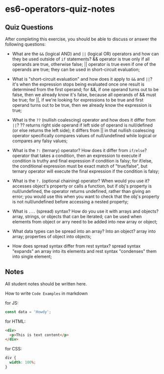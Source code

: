 # es6-operators-quiz-notes

## Quiz Questions

After completing this exercise, you should be able to discuss or answer the following questions:

- What are the `&&` (logical AND) and `||` (logical OR) operators and how can they be used outside of `if` statements?
  && operator is true only if all operands are true, otherwise false;
  || operator is true even if one of the operands are true;
  they can be used in short-circuit evaluation;

- What is "short-circuit evaluation" and how does it apply to `&&` and `||`?
  it's when the expression stops being evaluated once one result is determined from the first operand;
  for &&, if one operand turns out to be false, then we already know it's false, because all operands of && must be true;
  for ||, if we're looking for expressions to be true and first operand turns out to be true, then we already know the expression is true;

- What is the `??` (nullish coalescing) operator and how does it differ from `||`?
  ?? returns right side operand if left side of operand is null/defined (or else returns the left side);
  it differs from || in that nullish coalescing operator specifically compares values of null/undefined while logical or compares any falsy values;

- What is the `?:` (ternary) operator? How does it differ from `if/else`?
  operator that takes a condition, then an expression to execute if condition is truthy and final expression if condition is falsy;
  for if/else, the conditional expression must be exact match of "true/false", but ternary operator will execute the final expression if the condition is falsy;

- What is the `?.` (optional chaining) operator? When would you use it?
  accesses object's property or calls a function, but if obj's property is null/undefined, the operator returns undefined, rather than giving an error;
  you would use this when you want to check that the obj's property is not null/undefined before accessing a nested property;

- What is `...` (spread) syntax? How do you use it with arrays and objects?
  array, strings, or objects that can be iterated;
  can be used when elements from object or arry need to be added into new array or object;

- What data types can be spread into an array? Into an object?
  array into array;
  properties of object into objects;

- How does spread syntax differ from rest syntax?
  spread syntax "expands" an array into its elements and rest syntax "condenses" them into single element;

## Notes

All student notes should be written here.

How to write `Code Examples` in markdown

for JS:

```js
const data = 'Howdy';
```

for HTML:

```html
<div>
  <p>This is text content</p>
</div>
```

for CSS:

```css
div {
  width: 100%;
}
```
